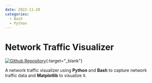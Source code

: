 ```yaml
---
date: 2022-11-20
categories:
  - Bash
  - Python
---
```


# Network Traffic Visualizer

[![Github Repository](https://img.shields.io/badge/repository-gray?style=for-the-badge&logo=github)](https://github.com/malifpy/network-stat-log){:target="\_blank"}

A network traffic visualizer using **Python** and **Bash** to capture network traffic data and **Matplotlib** to visualize it.
